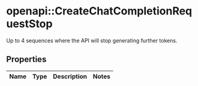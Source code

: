 # openapi::CreateChatCompletionRequestStop

Up to 4 sequences where the API will stop generating further tokens. 

## Properties
Name | Type | Description | Notes
------------ | ------------- | ------------- | -------------


